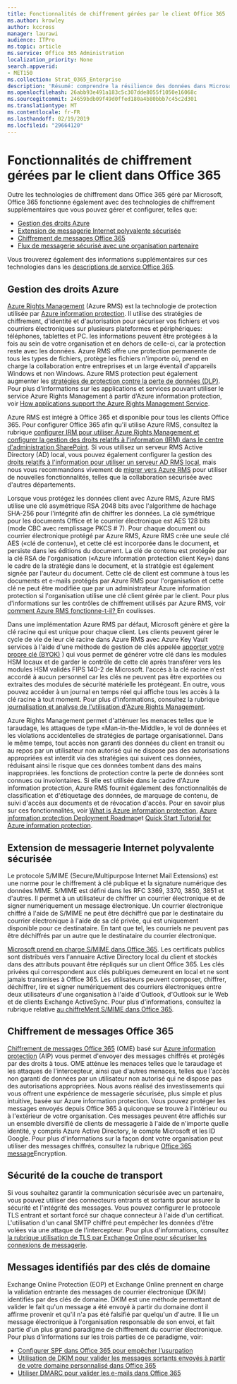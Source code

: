 ```yaml
---
title: Fonctionnalités de chiffrement gérées par le client Office 365
ms.author: krowley
author: kccross
manager: laurawi
audience: ITPro
ms.topic: article
ms.service: Office 365 Administration
localization_priority: None
search.appverid:
- MET150
ms.collection: Strat_O365_Enterprise
description: 'Résumé: comprendre la résilience des données dans Microsoft Office 365.'
ms.openlocfilehash: 26abb93e491a183c5c307dde8055f1050e16068c
ms.sourcegitcommit: 24659bdb09f49d0ffed180a4b80bbb7c45c2d301
ms.translationtype: MT
ms.contentlocale: fr-FR
ms.lasthandoff: 02/19/2019
ms.locfileid: "29664120"
---
```

# <a name="customer-managed-encryption-features-in-office-365"></a>Fonctionnalités de chiffrement gérées par le client dans Office 365

Outre les technologies de chiffrement dans Office 365 géré par Microsoft, Office 365 fonctionne également avec des technologies de chiffrement supplémentaires que vous pouvez gérer et configurer, telles que:
- [Gestion des droits Azure](https://docs.microsoft.com/azure/information-protection/what-is-azure-rms)
- [Extension de messagerie Internet polyvalente sécurisée](http://blogs.technet.com/b/exchange/archive/2014/12/15/how-to-configure-s-mime-in-office-365.aspx)
- [Chiffrement de messages Office 365](http://products.office.com/en-us/exchange/office-365-message-encryption)
- [Flux de messagerie sécurisé avec une organisation partenaire](https://docs.microsoft.com/exchange/mail-flow-best-practices/use-connectors-to-configure-mail-flow/set-up-connectors-for-secure-mail-flow-with-a-partner)

Vous trouverez également des informations supplémentaires sur ces technologies dans les [descriptions de service Office 365](https://technet.microsoft.com/en-us/library/office-365-service-descriptions.aspx).

## <a name="azure-rights-management"></a>Gestion des droits Azure
[Azure Rights Management](https://docs.microsoft.com/azure/information-protection/what-is-azure-rms) (Azure RMS) est la technologie de protection utilisée par [Azure information protection](https://docs.microsoft.com/information-protection/understand-explore/what-is-information-protection). Il utilise des stratégies de chiffrement, d'identité et d'autorisation pour sécuriser vos fichiers et vos courriers électroniques sur plusieurs plateformes et périphériques: téléphones, tablettes et PC. les informations peuvent être protégées à la fois au sein de votre organisation et en dehors de celle-ci, car la protection reste avec les données. Azure RMS offre une protection permanente de tous les types de fichiers, protège les fichiers n'importe où, prend en charge la collaboration entre entreprises et un large éventail d'appareils Windows et non Windows. Azure RMS protection peut également augmenter les [stratégies de protection contre la perte de données (DLP)](https://docs.microsoft.com/exchange/security-and-compliance/data-loss-prevention/data-loss-prevention). Pour plus d'informations sur les applications et services pouvant utiliser le service Azure Rights Management à partir d'Azure information protection, voir [How applications support the Azure Rights Management Service](https://docs.microsoft.com/information-protection/understand-explore/applications-support).

Azure RMS est intégré à Office 365 et disponible pour tous les clients Office 365. Pour configurer Office 365 afin qu'il utilise Azure RMS, consultez la rubrique [configurer IRM pour utiliser Azure Rights Management et configurer la gestion des droits relatifs à l'information (IRM) dans le centre d'administration SharePoint](https://technet.microsoft.com/en-us/library/dn151475(v=exchg.150).aspx). Si vous utilisez un serveur RMS Active Directory (AD) local, vous pouvez également configurer la gestion des [droits relatifs à l'information pour utiliser un serveur AD RMS local](https://docs.microsoft.com/office365/SecurityCompliance/configure-irm-to-use-an-on-premises-ad-rms-server), mais nous vous recommandons vivement de [migrer vers Azure RMS](https://docs.microsoft.com/azure/information-protection/migrate-from-ad-rms-to-azure-rms) pour utiliser de nouvelles fonctionnalités, telles que la collaboration sécurisée avec d'autres départements.

Lorsque vous protégez les données client avec Azure RMS, Azure RMS utilise une clé asymétrique RSA 2048 bits avec l'algorithme de hachage SHA-256 pour l'intégrité afin de chiffrer les données. La clé symétrique pour les documents Office et le courrier électronique est AES 128 bits (mode CBC avec remplissage PKCS # 7). Pour chaque document ou courrier électronique protégé par Azure RMS, Azure RMS crée une seule clé AES («clé de contenu»), et cette clé est incorporée dans le document, et persiste dans les éditions du document. La clé de contenu est protégée par la clé RSA de l'organisation («Azure information protection client Key») dans le cadre de la stratégie dans le document, et la stratégie est également signée par l'auteur du document. Cette clé de client est commune à tous les documents et e-mails protégés par Azure RMS pour l'organisation et cette clé ne peut être modifiée que par un administrateur Azure information protection si l'organisation utilise une clé client gérée par le client. Pour plus d'informations sur les contrôles de chiffrement utilisés par Azure RMS, voir [comment Azure RMS fonctionne-t-il? ](https://docs.microsoft.com/information-protection/understand-explore/how-does-it-work)En coulisses.

Dans une implémentation Azure RMS par défaut, Microsoft génère et gère la clé racine qui est unique pour chaque client. Les clients peuvent gérer le cycle de vie de leur clé racine dans Azure RMS avec Azure Key Vault services à l'aide d'une méthode de gestion de clés appelée [apporter votre propre clé (BYOK)](https://docs.microsoft.com/azure/information-protection/plan-implement-tenant-key) ) qui vous permet de générer votre clé dans les modules HSM locaux et de garder le contrôle de cette clé après transférer vers les modules HSM validés FIPS 140-2 de Microsoft. l'accès à la clé racine n'est accordé à aucun personnel car les clés ne peuvent pas être exportées ou extraites des modules de sécurité matérielle les protégeant. En outre, vous pouvez accéder à un journal en temps réel qui affiche tous les accès à la clé racine à tout moment. Pour plus d'informations, consultez la rubrique [journalisation et analyse de l'utilisation d'Azure Rights Management](https://docs.microsoft.com/azure/information-protection/log-analyze-usage).

Azure Rights Management permet d'atténuer les menaces telles que le taraudage, les attaques de type «Man-in-the-Middle», le vol de données et les violations accidentelles de stratégies de partage organisationnel. Dans le même temps, tout accès non garanti des données du client en transit ou au repos par un utilisateur non autorisé qui ne dispose pas des autorisations appropriées est interdit via des stratégies qui suivent ces données, réduisant ainsi le risque que ces données tombent dans des mains inappropriées. les fonctions de protection contre la perte de données sont connues ou involontaires. Si elle est utilisée dans le cadre d'Azure information protection, Azure RMS fournit également des fonctionnalités de classification et d'étiquetage des données, de marquage de contenu, de suivi d'accès aux documents et de révocation d'accès. Pour en savoir plus sur ces fonctionnalités, voir [What is Azure information protection](https://docs.microsoft.com/information-protection/understand-explore/what-is-information-protection), [Azure information protection Deployment Roadmap](https://docs.microsoft.com/information-protection/plan-design/deployment-roadmap)et [Quick Start Tutorial for Azure information protection](https://docs.microsoft.com/information-protection/get-started/infoprotect-quick-start-tutorial).

## <a name="secure-multipurpose-internet-mail-extension"></a>Extension de messagerie Internet polyvalente sécurisée
Le protocole S/MIME (Secure/Multipurpose Internet Mail Extensions) est une norme pour le chiffrement à clé publique et la signature numérique des données MIME. S/MIME est défini dans les RFC 3369, 3370, 3850, 3851 et d'autres. Il permet à un utilisateur de chiffrer un courrier électronique et de signer numériquement un message électronique. Un courrier électronique chiffré à l'aide de S/MIME ne peut être déchiffré que par le destinataire du courrier électronique à l'aide de sa clé privée, qui est uniquement disponible pour ce destinataire. En tant que tel, les courriels ne peuvent pas être déchiffrés par un autre que le destinataire du courrier électronique.

[Microsoft prend en charge S/MIME dans Office 365](http://blogs.technet.com/b/exchange/archive/2014/12/15/how-to-configure-s-mime-in-office-365.aspx). Les certificats publics sont distribués vers l'annuaire Active Directory local du client et stockés dans des attributs pouvant être répliqués sur un client Office 365. Les clés privées qui correspondent aux clés publiques demeurent en local et ne sont jamais transmises à Office 365. Les utilisateurs peuvent composer, chiffrer, déchiffrer, lire et signer numériquement des courriers électroniques entre deux utilisateurs d'une organisation à l'aide d'Outlook, d'Outlook sur le Web et de clients Exchange ActiveSync. Pour plus d'informations, consultez la rubrique relative [au chiffreMent S/MIME dans Office 365](http://blogs.office.com/2014/02/26/smime-encryption-now-in-office-365/).

## <a name="office-365-message-encryption"></a>Chiffrement de messages Office 365
[Chiffrement de messages Office 365](https://products.office.com/en-us/exchange/office-365-message-encryption) (OME) basé sur [Azure information protection](https://docs.microsoft.com/information-protection/understand-explore/what-is-information-protection) (AIP) vous permet d'envoyer des messages chiffrés et protégés par des droits à tous. OME atténue les menaces telles que le taraudage et les attaques de l'intercepteur, ainsi que d'autres menaces, telles que l'accès non garanti de données par un utilisateur non autorisé qui ne dispose pas des autorisations appropriées. Nous avons réalisé des investissements qui vous offrent une expérience de messagerie sécurisée, plus simple et plus intuitive, basée sur Azure information protection. Vous pouvez protéger les messages envoyés depuis Office 365 à quiconque se trouve à l'intérieur ou à l'extérieur de votre organisation. Ces messages peuvent être affichés sur un ensemble diversifié de clients de messagerie à l'aide de n'importe quelle identité, y compris Azure Active Directory, le compte Microsoft et les ID Google. Pour plus d'informations sur la façon dont votre organisation peut utiliser des messages chiffrés, consultez la rubrique [Office 365 message](https://support.office.com/article/F87CB016-7876-4317-AE3C-9169B311FF8A)Encryption.

## <a name="transport-layer-security"></a>Sécurité de la couche de transport
Si vous souhaitez garantir la communication sécurisée avec un partenaire, vous pouvez utiliser des connecteurs entrants et sortants pour assurer la sécurité et l'intégrité des messages. Vous pouvez configurer le protocole TLS entrant et sortant forcé sur chaque connecteur à l'aide d'un certificat. L'utilisation d'un canal SMTP chiffré peut empêcher les données d'être volées via une attaque de l'intercepteur. Pour plus d'informations, consultez [la rubrique utilisation de TLS par Exchange Online pour sécuriser les connexions de messagerie](https://support.office.com/article/How-Exchange-Online-uses-TLS-to-secure-email-connections-in-Office-365-4CDE0CDA-3430-4DC0-B489-F2C0736C929F).

## <a name="domain-keys-identified-mail"></a>Messages identifiés par des clés de domaine
Exchange Online Protection (EOP) et Exchange Online prennent en charge la validation entrante des messages de courrier électronique (DKIM) identifiés par des clés de domaine. DKIM est une méthode permettant de valider le fait qu'un message a été envoyé à partir du domaine dont il affirme provenir et qu'il n'a pas été falsifié par quelqu'un d'autre. Il lie un message électronique à l'organisation responsable de son envoi, et fait partie d'un plus grand paradigme de chiffrement du courrier électronique. Pour plus d'informations sur les trois parties de ce paradigme, voir:
- [Configurer SPF dans Office 365 pour empêcher l’usurpation](https://docs.microsoft.com/office365/SecurityCompliance/set-up-spf-in-office-365-to-help-prevent-spoofing)
- [Utilisation de DKIM pour valider les messages sortants envoyés à partir de votre domaine personnalisé dans Office 365](https://docs.microsoft.com/office365/SecurityCompliance/use-dkim-to-validate-outbound-email)
- [Utiliser DMARC pour valider les e-mails dans Office 365](https://https://docs.microsoft.com/office365/SecurityCompliance/use-dmarc-to-validate-email)
